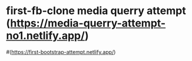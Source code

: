 # first-fb-clone media querry attempt (https://media-querry-attempt-no1.netlify.app/)
#(https://first-bootstrap-attempt.netlify.app/)

